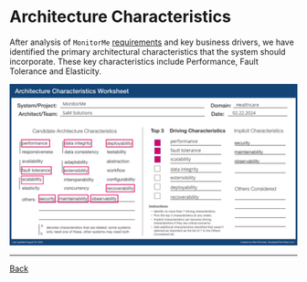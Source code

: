# Architecture Characteristics

After analysis of `MonitorMe` [requirements](../1.ProblemWalkthrough/2.Requirements.md) and key business drivers, we have identified the primary architectural characteristics that the system should incorporate. These key characteristics include Performance, Fault Tolerance and Elasticity.

![Architecture Characteristics](../images/architecture-characteristics.png "Architecture Characteristics")

---

[Back](./README.md)

